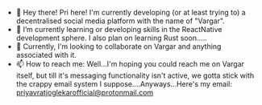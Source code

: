 - 👋 Hey there! Pri here! I'm currently developing (or at least trying to) a decentralised social media platform with the name of "Vargar".
- 🌱 I’m currently learning or developing skills in the ReactNative development sphere. I also plan on learning Rust soon.....
- 💞️ Currently, I'm looking to collaborate on Vargar and anything associated with it. 
- 📫 How to reach me: Well...I'm hoping you could reach me on Vargar itself, but till it's messaging functionality isn't active, we gotta stick with the crappy email system I suppose....Anyways...Here's my email: priyavratjoglekarofficial@protonmail.com

<!---
Zevenstreity/Zevenstreity is a ✨ special ✨ repository because its `README.md` (this file) appears on your GitHub profile.
You can click the Preview link to take a look at your changes.
--->
